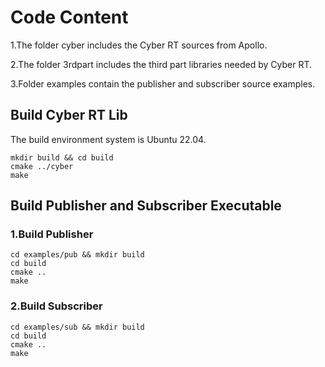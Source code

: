 # Code Content

1.The  folder cyber includes the Cyber RT sources from Apollo.

2.The folder 3rdpart includes the third part libraries needed by Cyber RT.

3.Folder examples contain the  publisher and subscriber source examples.

## Build Cyber RT Lib

The build environment system is Ubuntu 22.04.

```
mkdir build && cd build
cmake ../cyber
make
```

## Build Publisher and Subscriber Executable

### 1.Build Publisher

```
cd examples/pub && mkdir build
cd build
cmake ..
make
```

### 2.Build Subscriber

```
cd examples/sub && mkdir build
cd build
cmake ..
make
```

